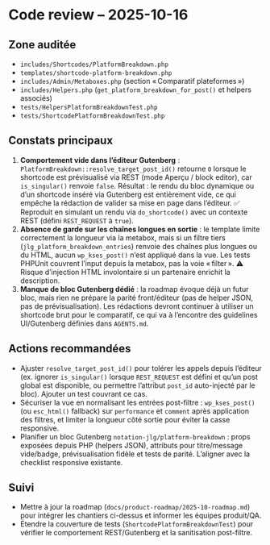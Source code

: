 # Code review – 2025-10-16

## Zone auditée

- `includes/Shortcodes/PlatformBreakdown.php`
- `templates/shortcode-platform-breakdown.php`
- `includes/Admin/Metaboxes.php` (section « Comparatif plateformes »)
- `includes/Helpers.php` (`get_platform_breakdown_for_post()` et helpers associés)
- `tests/HelpersPlatformBreakdownTest.php`
- `tests/ShortcodePlatformBreakdownTest.php`

## Constats principaux

1. **Comportement vide dans l’éditeur Gutenberg** : `PlatformBreakdown::resolve_target_post_id()` retourne `0` lorsque le shortcode est prévisualisé via REST (mode Aperçu / block editor), car `is_singular()` renvoie `false`. Résultat : le rendu du bloc dynamique ou d’un shortcode inséré via Gutenberg est entièrement vide, ce qui empêche la rédaction de valider sa mise en page dans l’éditeur. ✅ Reproduit en simulant un rendu via `do_shortcode()` avec un contexte REST (défini `REST_REQUEST` à `true`).
2. **Absence de garde sur les chaînes longues en sortie** : le template limite correctement la longueur via la metabox, mais si un filtre tiers (`jlg_platform_breakdown_entries`) renvoie des chaînes plus longues ou du HTML, aucun `wp_kses_post()` n’est appliqué dans la vue. Les tests PHPUnit couvrent l’input depuis la metabox, pas la voie « filter ». ⚠️ Risque d’injection HTML involontaire si un partenaire enrichit la description.
3. **Manque de bloc Gutenberg dédié** : la roadmap évoque déjà un futur bloc, mais rien ne prépare la parité front/éditeur (pas de helper JSON, pas de prévisualisation). Les rédactions devront continuer à utiliser un shortcode brut pour le comparatif, ce qui va à l’encontre des guidelines UI/Gutenberg définies dans `AGENTS.md`.

## Actions recommandées

- Ajuster `resolve_target_post_id()` pour tolérer les appels depuis l’éditeur (ex. ignorer `is_singular()` lorsque `REST_REQUEST` est défini et qu’un post global est disponible, ou permettre l’attribut `post_id` auto-injecté par le bloc). Ajouter un test couvrant ce cas.
- Sécuriser la vue en normalisant les entrées post-filtre : `wp_kses_post()` (ou `esc_html()` fallback) sur `performance` et `comment` après application des filtres, et limiter la longueur côté sortie pour éviter la casse responsive.
- Planifier un bloc Gutenberg `notation-jlg/platform-breakdown` : props exposées depuis PHP (helpers JSON), attributs pour titre/message vide/badge, prévisualisation fidèle et tests de parité. L’aligner avec la checklist responsive existante.

## Suivi

- Mettre à jour la roadmap (`docs/product-roadmap/2025-10-roadmap.md`) pour intégrer les chantiers ci-dessus et informer les équipes produit/QA.
- Étendre la couverture de tests (`ShortcodePlatformBreakdownTest`) pour vérifier le comportement REST/Gutenberg et la sanitisation post-filtre.
